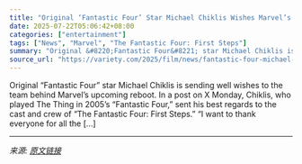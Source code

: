 ```yaml
---
title: "Original ‘Fantastic Four’ Star Michael Chiklis Wishes Marvel’s New Cast the ‘Best of Luck and Success’: ‘I Admire These Actors’"
date: 2025-07-22T05:06:42+08:00
categories: ["entertainment"]
tags: ["News", "Marvel", "The Fantastic Four: First Steps"]
summary: "Original &#8220;Fantastic Four&#8221; star Michael Chiklis is sending well wishes to the team behind Marvel&#8217;s upcoming reboot. In a post on X Monday, Chiklis, who played The Thing in 2005&#8217;"
source_url: "https://variety.com/2025/film/news/fantastic-four-michael-chiklis-marvel-new-cast-first-steps-1236466488/"
---
```


Original &#8220;Fantastic Four&#8221; star Michael Chiklis is sending well wishes to the team behind Marvel&#8217;s upcoming reboot. In a post on X Monday, Chiklis, who played The Thing in 2005&#8217;s &#8220;Fantastic Four,&#8221; sent his best regards to the cast and crew of &#8220;The Fantastic Four: First Steps.&#8221; &#8220;I want to thank everyone for all the [&#8230;]

---

*来源: [原文链接](https://variety.com/2025/film/news/fantastic-four-michael-chiklis-marvel-new-cast-first-steps-1236466488/)*
